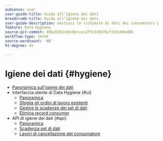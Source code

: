 ```yaml
---
audience: user
user-guide-title: Guida all’igiene dei dati
breadcrumb-title: Guida all’igiene dei dati
user-guide-description: Gestisci le richieste di dati dei consumatori per rispettare le normative legali sulla privacy come RGPD e CCPA.
feature: Data Hygiene
source-git-commit: 49ba5263c6dc8eccac2ffe339476cf316c68e486
workflow-type: tm+mt
source-wordcount: '48'
ht-degree: 4%

---
```



# Igiene dei dati {#hygiene}

* [Panoramica sull&#39;igiene dei dati](./home.md)
* Interfaccia utente di Data Hygiene {#ui}
   * [Panoramica](./ui/overview.md)
   * [Sfoglia gli ordini di lavoro esistenti](./ui/browse.md)
   * [Gestire le scadenze dei set di dati](./ui/dataset-expiration.md)
   * [Elimina record consumer](./ui/delete-consumer.md)
* API di igiene dei dati {#api}
   * [Panoramica](./api/overview.md)
   * [Scadenza set di dati](./api/dataset-expiration.md)
   * [Lavori di cancellazione del consumatore](./api/jobs.md)
